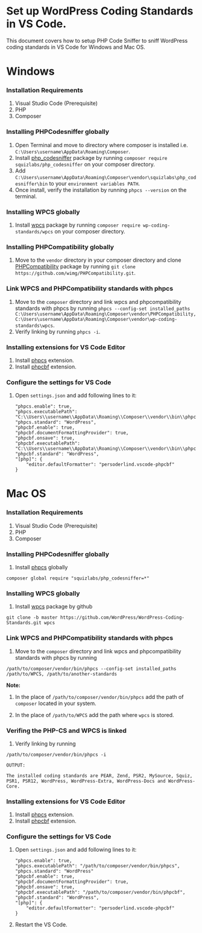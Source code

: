 # Set up WordPress Coding Standards in VS Code.

This document covers how to setup PHP Code Sniffer to sniff WordPress coding standards in VS Code for Windows and Mac OS.


# Windows

### Installation Requirements

1. Visual Studio Code (Prerequisite)
1. PHP
1. Composer

### Installing PHPCodesniffer globally

1. Open Terminal and move to directory where composer is installed i.e. `C:\Users\username\AppData\Roaming\Composer`.
1. Install [php_codesniffer](https://packagist.org/packages/squizlabs/php_codesniffer) package by running `composer require squizlabs/php_codesniffer` on your composer directory.
1. Add `C:\Users\username\AppData\Roaming\Composer\vendor\squizlabs\php_codesniffer\bin` to your `environment variables PATH`.
1. Once install, verify the installation by running `phpcs --version` on the terminal.

### Installing WPCS globally

1. Install [wpcs](https://packagist.org/packages/wp-coding-standards/wpcs) package by running `composer require wp-coding-standards/wpcs` on your composer directory.

### Installing PHPCompatibility globally

1. Move to the `vendor` directory in your composer directory and clone [PHPCompatibility](https://github.com/PHPCompatibility/PHPCompatibility) package by running `git clone https://github.com/wimg/PHPCompatibility.git`.

### Link WPCS and PHPCompatibility standards with phpcs

1. Move to the `composer` directory and link wpcs and phpcompatibility standards with phpcs by running `phpcs --config-set installed_paths C:\Users\username\AppData\Roaming\Composer\vendor\PHPCompatibility,C:\Users\username\AppData\Roaming\Composer\vendor\wp-coding-standards\wpcs`.
1. Verify linking by running `phpcs -i`.

### Installing extensions for VS Code Editor
1. Install [phpcs](https://marketplace.visualstudio.com/items?itemName=ikappas.phpcs) extension.
1. Install [phpcbf](https://marketplace.visualstudio.com/items?itemName=persoderlind.vscode-phpcbf) extension.


### Configure the settings for VS Code

1. Open `settings.json` and add following lines to it:
    ```
    "phpcs.enable": true,
    "phpcs.executablePath": "C:\\Users\\username\\AppData\\Roaming\\Composer\\vendor\\bin\\phpcs.bat",
    "phpcs.standard": "WordPress",
    "phpcbf.enable": true,
    "phpcbf.documentFormattingProvider": true,
    "phpcbf.onsave": true,
    "phpcbf.executablePath": "C:\\Users\\username\\AppData\\Roaming\\Composer\\vendor\\bin\\phpcbf.bat",
    "phpcbf.standard": "WordPress",
    "[php]": {
        "editor.defaultFormatter": "persoderlind.vscode-phpcbf"
    }
    ```


# Mac OS

### Installation Requirements

1. Visual Studio Code (Prerequisite)
1. PHP
1. Composer

### Installing PHPCodesniffer globally

1. Install [phpcs](https://github.com/squizlabs/PHP_CodeSniffer) globally 
```
composer global require "squizlabs/php_codesniffer=*"
``` 

### Installing WPCS globally

1. Install [wpcs](https://github.com/WordPress/WordPress-Coding-Standards.git) package by github 
```
git clone -b master https://github.com/WordPress/WordPress-Coding-Standards.git wpcs
```

### Link WPCS and PHPCompatibility standards with phpcs

1. Move to the `composer` directory and link wpcs and phpcompatibility standards with phpcs by running 
```
/path/to/composer/vendor/bin/phpcs --config-set installed_paths /path/to/WPCS, /path/to/another-standards
```
**Note:**
1. In the place of `/path/to/composer/vendor/bin/phpcs` add the path of `composer` located in your system.

1. In the place of `/path/to/WPCS` add the path where `wpcs` is stored.


### Verifing the PHP-CS and WPCS is linked 

1. Verify linking by running
```
/path/to/composer/vendor/bin/phpcs -i
```
`OUTPUT:`

```
The installed coding standards are PEAR, Zend, PSR2, MySource, Squiz, PSR1, PSR12, WordPress, WordPress-Extra, WordPress-Docs and WordPress-Core.
```


### Installing extensions for VS Code Editor
1. Install [phpcs](https://marketplace.visualstudio.com/items?itemName=ikappas.phpcs) extension.
1. Install [phpcbf](https://marketplace.visualstudio.com/items?itemName=persoderlind.vscode-phpcbf) extension.


### Configure the settings for VS Code

1. Open `settings.json` and add following lines to it:
    ```
    "phpcs.enable": true,
    "phpcs.executablePath": "/path/to/composer/vendor/bin/phpcs",
    "phpcs.standard": "WordPress"
    "phpcbf.enable": true,
    "phpcbf.documentFormattingProvider": true,
    "phpcbf.onsave": true,
    "phpcbf.executablePath": "/path/to/composer/vendor/bin/phpcbf",
    "phpcbf.standard": "WordPress",
    "[php]": {
        "editor.defaultFormatter": "persoderlind.vscode-phpcbf"
    }
    ```
1. Restart the VS Code.

